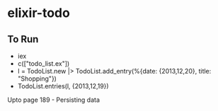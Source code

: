 # elixir-todo

## To Run

* iex
* c(["todo_list.ex"])
* l = TodoList.new |> TodoList.add_entry(%{date: {2013,12,20}, title: "Shopping"})
* TodoList.entries(l, {2013,12,19})

Upto page 189 - Persisting data

